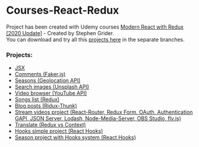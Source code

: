 # Courses-React-Redux
Project has been created with Udemy courses [Modern React with Redux [2020 Update]](https://www.udemy.com/course/react-redux/) - Created by Stephen Grider.<br />
You can download and try all this [projects here](https://github.com/IevgeniiaAbdulina/React-Redux-Udemy-Courses/tree/master) in the separate branches.

### Projects:
- [JSX](./01-jsx)
- [Comments (Faker.js)](./02-comments)
- [Seasons (Geolocation API)](./03-seasons)
- [Search images (Unsplash API)](./04-search)
- [Video browser (YouTube API)](./05-video-browser-app)
- [Songs list (Redux)](./06-songs-list)
- [Blog posts (Ridux-Thunk)](./07-blog-posts)
- [Stream videos project (React-Router, Redux Form, OAuth, Authentication GAPI, JSON Server, Lodash, Node-Media-Server, OBS Studio, flv.js)](./08-streams)
- [Translate (Redux vs Context)](./09-translate)
- [Hooks simple project (React Hooks)](./10-hooks-simple)
- [Season project with Hooks system (React Hooks)](./11-seasons-hooks)
